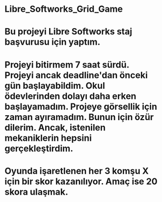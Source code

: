 # Libre_Softworks_Grid_Game
 
# Bu projeyi Libre Softworks staj başvurusu için yaptım.
# Projeyi bitirmem 7 saat sürdü. Projeyi ancak deadline'dan önceki gün başlayabildim. Okul ödevlerinden dolayı daha erken başlayamadım. Projeye görsellik için zaman ayıramadım. Bunun için özür dilerim. Ancak, istenilen mekaniklerin hepsini gerçekleştirdim.
# Oyunda işaretlenen her 3 komşu X için bir skor kazanılıyor. Amaç ise 20 skora ulaşmak.
